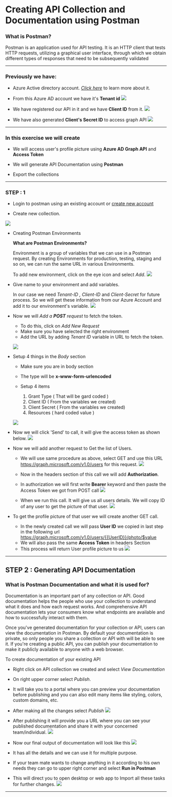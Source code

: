 # Creating API Collection and Documentation using Postman

### **What is Postman?**
Postman is an application used for API testing. It is an HTTP client that tests HTTP requests, utilizing a graphical user interface, through which we obtain different types of responses that need to be subsequently validated

---------

### **Previously we have:**

- Azure Active directory account.   [*Click here*](https://github.com/PatternsTechGit/PT_AzureAD_Setup) to learn more about it. 

- From this Azure AD account we have it's **Tenant id**
![](/images/1.png)

- We have registered our API in it and we have **Client ID** from it.
![](/images/2.jpg)

- We have also generated **Client's Secret ID** to access graph API
![](/images/3.jpg)

------------

### **In this exercise we will create**

- We will access user's profile picture using **Azure AD Graph API** and **Access Token**

- We will generate API Documentation using **Postman**
- Export the collections

------------------

### **STEP : 1**

- Login to postman using an existing account or [create new account](https://identity.getpostman.com/signup?email=)

- Create new collection.

![](/images/4.jpg)

- Creating Postman Environments 
 
    **What are Postman Environments?**

    Environment is a group of variables that we can use in a Postman request. By creating Environments for production, testing, staging and so on, we can run the same URL in various Environments.

    To add new environment, click on the eye icon and select *Add*.
    ![](/images/5.jpg)

- Give name to your environment and add variables. 
    
    In our case we need *Tenant-ID , Client-ID* and *Client-Secret* for future process. So we will get these information from our Azure Account and add it to our environment's variable.
    ![](/images/6.jpg)

- Now we will *Add a **POST** request* to fetch the token. 

    - To do this, click on *Add New Request*
    - Make sure you have selected the right environment
    - Add the URL by adding  *Tenant ID* variable in URL to fetch the token. 
    
    ![](/images/7.jpg)

- Setup 4 things in the *Body* section

    - Make sure you are in body section 
    - The type will be **x-www-form-urlencoded**
    - Setup 4 items 

         1) Grant Type ( That will be gard coded )
         2) Client ID ( From the variables we created)
         3) Client Secret ( From the variables we created)
         4) Resources ( hard coded value )

    ![](/images/8.jpg)

- Now we will click 'Send' to call, it will give the access token as shown below.
![](/images/9.jpg)

- Now we will add another request to Get the list of Users.

    - We will use same procedure as above, select GET and use this URL https://graph.microsoft.com/v1.0/users for this request.
    ![](/images/10.jpg)
    - Now in the headers section of this call we will add **Authorization**.
    - In authorization we will first write **Bearer** keyword and then paste the Access Token we got from POST call
    ![](/images/11.jpg)

    - When we run this call. It will give us all users details. We will copy ID of any user to get the picture of that user.
    ![](/images/12.jpg)

- To get the profile picture of that user we will create another GET call.

    - In the newly created call we will pass **User ID** we copied in last step in the following url https://graph.microsoft.com/v1.0/users/{{UserID}}/photo/$value
    - We will also pass the same **Access Token** in headers Section 
    - This process will return User profile picture to us
    ![](/images/13.jpg)

---------------------

## STEP 2 : Generating API Documentation 

### **What is Postman Documentation and what it is used for?**
Documentation is an important part of any collection or API. Good documentation helps the people who use your collection to understand what it does and how each request works. And comprehensive API documentation lets your consumers know what endpoints are available and how to successfully interact with them.

Once you've generated documentation for your collection or API, users can view the documentation in Postman. By default your documentation is private, so only people you share a collection or API with will be able to see it. If you're creating a public API, you can publish your documentation to make it publicly available to anyone with a web browser.

To create documentation of your existing API

- Right click on API collection we created and select *View Documentation*
- On right upper corner select *Publish*.
- It will take you to a portal where you can preview your documentation before publishing and you can also edit many items like styling, colors, custom domains, etc. 
- After making all the changes select *Publish* 
![](/images/14.jpg)

- After publishing it will provide you a URL where you can see your published documentation and share it with your concerned team/individual. 
![](/images/15.jpg)

- Now our final output of documentation will look like this 
![](/images/16.jpg)

- It has all the details and we can use it for multiple purpose.
- If your team mate wants to change anything in it according to his own needs they can go to upper right corner and select **Run in Postman**
- This will direct you to open desktop or web app to Import all these tasks for further changes. 
![](/images/17.jpg)

------------------
